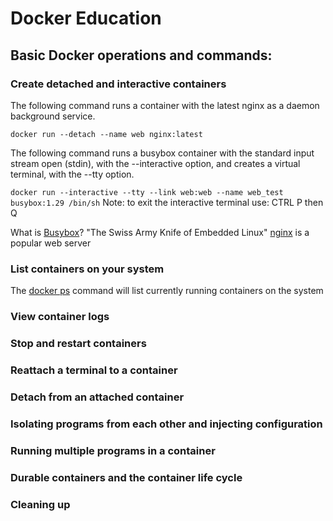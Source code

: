 # Docker Education

## Basic Docker operations and commands:

### Create detached and interactive containers   

The following command runs a container with the latest nginx as a daemon background service. 

`docker run --detach --name web nginx:latest`

The following command runs a busybox container with the standard input stream open (stdin), with the --interactive option, and creates a virtual terminal, with the --tty option.

`docker run --interactive --tty --link web:web --name web_test busybox:1.29 /bin/sh`
Note: to exit the interactive terminal use: CTRL P then Q

What is [Busybox](https://hub.docker.com/_/busybox)? "The Swiss Army Knife of Embedded Linux"
[nginx](https://hub.docker.com/_/nginx) is a popular web server

### List containers on your system
The [docker ps](https://docs.docker.com/engine/reference/commandline/ps/) command will list currently running containers on the system

### View container logs                  
### Stop and restart containers                  
### Reattach a terminal to a container                  
### Detach from an attached container

### Isolating programs from each other and injecting configuration

### Running multiple programs in a container 

### Durable containers and the container life cycle  

### Cleaning up

